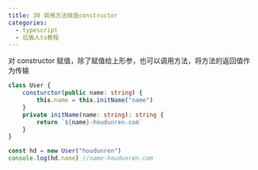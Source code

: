 ```yaml
---
title: 30 调用方法赋值constructor
categories:
  - typescript
  - 后盾人ts教程
---
```


对 constructor 赋值，除了赋值给上形参，也可以调用方法，将方法的返回值作为传输

```typescript
class User {
	consturctor(public name: string) {
		this.name = this.initName("name")
	}
	private initName(name: string): string {
		return `${name}-houdunren.com`
	}
}

const hd = new User("houdunren")
console.log(hd.name) //name-houdunren.com
```
